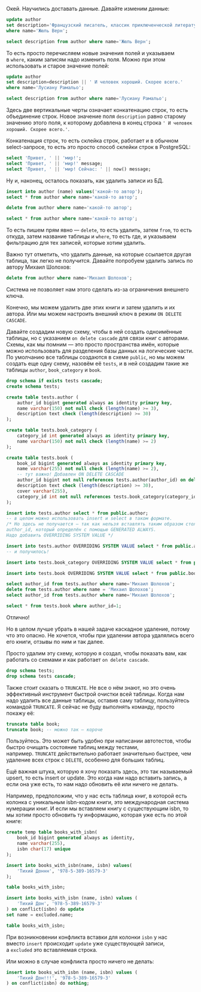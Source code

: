 
Окей. Научились доставать данные. Давайте изменим данные:

```sql
update author
set description='Французский писатель, классик приключенческой литературы, один из основоположников жанра научной фантастики.'
where name='Жюль Верн';

select description from author where name='Жюль Верн';
```

То есть просто перечисляем новые значения полей и указываем в `where`, каким записям надо изменить поля. Можно при этом использовать и старое значение полей:

```sql
update author
set description=description || ' И человек хороший. Скорее всего.'
where name='Лусиану Рамальо';

select description from author where name='Лусиану Рамальо';
```

Здесь две вертикальные черты означает конкатенацию строк, то есть объединение строк. Новое значение поля `description` равно старому значению этого поля, к которому добавлена в конец строка `' И человек хороший. Скорее всего.'`.

Конкатенация строк, то есть склейка строк, работает и в обычном select-запросе, то есть это просто способ склейки строк в PostgreSQL:

```sql
select 'Привет, ' || 'мир!';
select 'Привет, ' || 'мир!' message;
select 'Привет, ' || 'мир! Сейчас: ' || now() message;
```

Ну и, наконец, осталось показать, как удалить записи из БД.

```sql
insert into author (name) values('какой-то автор');
select * from author where name='какой-то автор';

delete from author where name='какой-то автор';

select * from author where name='какой-то автор';
```

То есть пишем прям явно — `delete`, то есть удалить, затем `from`, то есть откуда, затем название таблицы и `where`, то есть где, и указываем фильтрацию для тех записей, которые хотим удалить.

Важно тут отметить, что удалить данные, на которые ссылается другая таблица, так легко не получится. Давайте попробуем удалить запись по автору Михаил Шолохов:

```sql
delete from author where name='Михаил Шолохов';
```

Система не позволяет нам этого сделать из-за ограничения внешнего ключа.

Конечно, мы можем удалить две этих книги и затем удалить и их автора. Или мы можем настроить внешний ключ в режим `ON DELETE CASCADE`.

Давайте создадим новую схему, чтобы в ней создать одноимённые таблицы, но с указанием `on delete cascade` для связи книг с авторами. Схемы, как мы помним — это просто пространства имён, которые можно использовать для разделения базы данных на логические части. По умолчанию все таблицы создаются в схеме `public`, но мы можем создать еще одну схему, назовём её `tests`, и в ней создадим такие же таблицы `author`, `book_category` и `book`.

```sql
drop schema if exists tests cascade;
create schema tests;

create table tests.author (
    author_id bigint generated always as identity primary key,
    name varchar(150) not null check (length(name) >= 3),
    description text check (length(description) >= 30)
);

create table tests.book_category (
    category_id int generated always as identity primary key,
    name varchar(150) not null check (length(name) >= 2)
);

create table tests.book (
    book_id bigint generated always as identity primary key,
    name varchar(255) not null check (length(name) >= 2),
    -- тут важно! Добавлен ON DELETE CASCADE
    author_id bigint not null references tests.author(author_id) on delete cascade,
    description text check (length(description) >= 30),
    cover varchar(255),
    category_id int not null references tests.book_category(category_id)
);

insert into tests.author select * from public.author;
-- в целом можно использовать insert и select в таком формате.
/* Но здесь не получается — так как нельзя вставлять таким образом столбец
author_id, который определён с помощью GENERATED ALWAYS.
Надо добавить OVERRIDING SYSTEM VALUE */

insert into tests.author OVERRIDING SYSTEM VALUE select * from public.author;
-- и получилось!

insert into tests.book_category OVERRIDING SYSTEM VALUE select * from public.book_category;

insert into tests.book OVERRIDING SYSTEM VALUE select * from public.book;

select author_id from tests.author where name='Михаил Шолохов';
delete from tests.author where name = 'Михаил Шолохов';
select author_id from tests.author where name='Михаил Шолохов';

select * from tests.book where author_id=1;
```

Отлично!

Но в целом лучше убрать в нашей задаче каскадное удаление, потому что это опасно. Не хочется, чтобы при удалении автора удалялись всего его книги, отзывы по ним и так далее.

Просто удалим эту схему, которую я создал, чтобы показать вам, как работать со схемами и как работает `on delete cascade`.

```sql
drop schema tests;
drop schema tests cascade;
```

Также стоит сказать о `TRUNCATE`. Не все о нём знают, но это очень эффективный инструмент быстрой очистки всей таблицы. Когда нам надо удалить все данные таблицы, оставив саму таблицу, пользуйтесь командой `TRUNCATE`. Я сейчас не буду выполнять команду, просто покажу её:

```sql
truncate table book;
truncate book; -- можно так — короче
```

Пользуйтесь. Это может быть удобно при написании автотестов, чтобы быстро очищать состояние таблиц между тестами, например. `TRUNCATE` действительно работает значительно быстрее, чем удаление всех строк с `DELETE`, особенно для больших таблиц.

Ещё важная штука, которую я хочу показать здесь, это так называемый upsert, то есть insert or update. Это когда нам надо вставить запись, а если она уже есть, то нам надо обновить её или ничего не делать.

Например, предположим, что у нас есть таблица книг, в которой есть колонка с уникальным isbn-кодом книги, это международная система нумерации книг. И если мы вставляем книгу с существующим isbn, то мы хотим просто обновить ту информацию, которая уже есть по этой книге:

```sql
create temp table books_with_isbn(
    book_id bigint generated always as identity,
    name varchar(255),
    isbn char(17) unique
);

insert into books_with_isbn(name, isbn) values(
    'Тихий Доннн', '978-5-389-16579-3'
);

table books_with_isbn;

insert into books_with_isbn (name, isbn) values (
    'Тихий Дон', '978-5-389-16579-3'
) on conflict(isbn) do update 
set name = excluded.name;

table books_with_isbn;
```

При возникновении конфликта вставки для колонки `isbn` у нас вместо `insert` происходит `update` уже существующей записи, а `excluded` это вставляемая строка.

Или можно в случае конфликта просто ничего не делать:

```sql
insert into books_with_isbn (name, isbn) values (
    'Тихий Дон!!!', '978-5-389-16579-3'
) on conflict(isbn) do nothing;
```